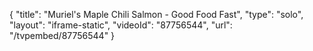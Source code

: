 {
    "title": "Muriel's Maple Chili Salmon - Good Food Fast",
    "type": "solo",
    "layout": "iframe-static",
    "videoId": "87756544",
    "url": "\/tvpembed\/87756544"
}